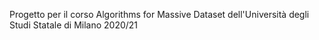 Progetto per il corso Algorithms for Massive Dataset dell'Università degli Studi Statale di Milano 2020/21